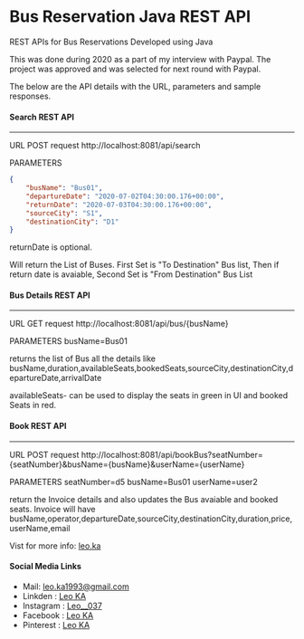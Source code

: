 # Bus Reservation Java REST API
REST APIs for Bus Reservations Developed using Java

This was done during 2020 as a part of my interview with Paypal. The project was approved and was selected for next round with Paypal.


The below are the API details with the URL, parameters and sample responses.

#### Search REST API
---------------
URL
POST request
http://localhost:8081/api/search

PARAMETERS
```json
{
    "busName": "Bus01",
    "departureDate": "2020-07-02T04:30:00.176+00:00",
    "returnDate": "2020-07-03T04:30:00.176+00:00",
    "sourceCity": "S1",
    "destinationCity": "D1"
}
```
returnDate is optional.

Will return the List of Buses.
First Set is "To Destination" Bus list,
Then if return date is avaiable,
Second Set is "From Destination" Bus List

#### Bus Details REST API
--------------------
URL
GET request
http://localhost:8081/api/bus/{busName}

PARAMETERS
busName=Bus01

returns the list of Bus all the details like
busName,duration,availableSeats,bookedSeats,sourceCity,destinationCity,departureDate,arrivalDate

availableSeats- can be used to display the seats in green in UI and booked Seats in red.

#### Book REST API
--------------------
URL
POST request
http://localhost:8081/api/bookBus?seatNumber={seatNumber}&busName={busName}&userName={userName}

PARAMETERS
seatNumber=d5
busName=Bus01
userName=user2

return the Invoice details and also updates the Bus avaiable and booked seats.
Invoice will have busName,operator,departureDate,sourceCity,destinationCity,duration,price,userName,email



Vist for more info: [leo.ka](https://leoka1993.wixsite.com/leoka)

#### Social Media Links
- Mail: leo.ka1993@gmail.com
- Linkden : [Leo KA](http://linkedin.com/in/leoka037)
- Instagram : [Leo__037](https://instagram.com/leo____037)
- Facebook : [Leo KA](http://www.facebook.com/LEO.K.A.037)
- Pinterest : [Leo KA](www.in.pinterest.com/leoka1993/)
